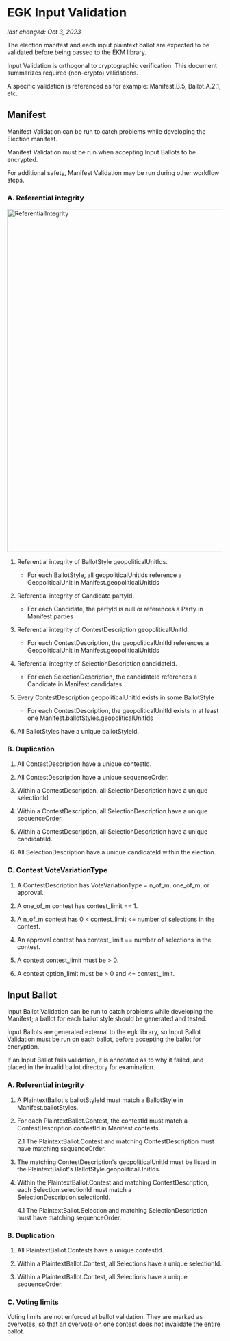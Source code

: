 # EGK Input Validation
_last changed: Oct 3, 2023_

The election manifest and each input plaintext ballot are expected to be validated before being passed to the 
EKM library. 

Input Validation is orthogonal to cryptographic verification.
This document summarizes required (non-crypto) validations.

A specific validation is referenced as for example: Manifest.B.5, Ballot.A.2.1, etc.

## Manifest

Manifest Validation can be run to catch problems while developing the Election manifest.

Manifest Validation must be run when accepting Input Ballots to be encrypted.

For additional safety, Manifest Validation may be run during other workflow steps.


### A. Referential integrity

<img src="./images/ReferentialIntegrity.egk.jpg" alt="ReferentialIntegrity" width="800"/>

1. Referential integrity of BallotStyle geopoliticalUnitIds.
    * For each BallotStyle, all geopoliticalUnitIds reference a GeopoliticalUnit in Manifest.geopoliticalUnitIds

2. Referential integrity of Candidate partyId.
    * For each Candidate, the partyId is null or references a Party in Manifest.parties
    
3. Referential integrity of ContestDescription geopoliticalUnitId.
    * For each ContestDescription, the geopoliticalUnitId references a GeopoliticalUnit in Manifest.geopoliticalUnitIds    

4. Referential integrity of SelectionDescription candidateId.
    * For each SelectionDescription, the candidateId references a Candidate in Manifest.candidates    

5. Every ContestDescription geopoliticalUnitId exists in some BallotStyle
   * For each ContestDescription, the geopoliticalUnitId exists in at least one Manifest.ballotStyles.geopoliticalUnitIds

6. All BallotStyles have a unique ballotStyleId.


### B. Duplication

1. All ContestDescription have a unique contestId.   

2. All ContestDescription have a unique sequenceOrder.  

3. Within a ContestDescription, all SelectionDescription have a unique selectionId.

4. Within a ContestDescription, all SelectionDescription have a unique sequenceOrder.

5. Within a ContestDescription, all SelectionDescription have a unique candidateId.

6. All SelectionDescription have a unique candidateId within the election.

### C. Contest VoteVariationType

1. A ContestDescription has VoteVariationType = n_of_m, one_of_m, or approval.

2. A one_of_m contest has contest_limit == 1.

3. A n_of_m contest has 0 < contest_limit <= number of selections in the contest. 

4. An approval contest has contest_limit == number of selections in the contest.

5. A contest contest_limit must be > 0.

6. A contest option_limit must be > 0 and <= contest_limit.


## Input Ballot

Input Ballot Validation can be run to catch problems while developing the Manifest; a ballot for each ballot style
should be generated and tested.

Input Ballots are generated external to the egk library, so Input Ballot Validation must be run on each
ballot, before accepting the ballot for encryption. 

If an Input Ballot fails validation, it is annotated as to why it failed, and placed in the invalid ballot directory for examination.

### A. Referential integrity

1. A PlaintextBallot's ballotStyleId must match a BallotStyle in Manifest.ballotStyles.

2. For each PlaintextBallot.Contest, the contestId must match a ContestDescription.contestId in Manifest.contests.

   2.1 The PlaintextBallot.Contest and matching ContestDescription must have matching sequenceOrder.

3. The matching ContestDescription's geopoliticalUnitId must be listed in the PlaintextBallot's BallotStyle.geopoliticalUnitIds.

4. Within the PlaintextBallot.Contest and matching ContestDescription, each Selection.selectionId must match a SelectionDescription.selectionId.

   4.1 The PlaintextBallot.Selection and matching SelectionDescription must have matching sequenceOrder.

### B. Duplication

1. All PlaintextBallot.Contests have a unique contestId.   

2. Within a PlaintextBallot.Contest, all Selections have a unique selectionId.

3. Within a PlaintextBallot.Contest, all Selections have a unique sequenceOrder.

### C. Voting limits

Voting limits are not enforced at ballot validation. They are marked as overvotes, so that an overvote on one contest does not
invalidate the entire ballot.


